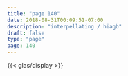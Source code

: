 ```yaml
---
title: "page 140"
date: 2018-08-31T00:09:51-07:00
description: "interpellating / hiagb"
draft: false
type: "page"
page: 140
---
```


{{< glas/display >}}
